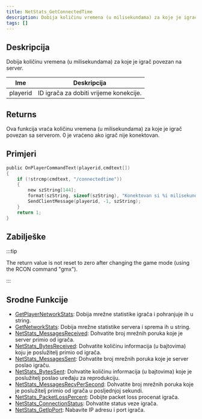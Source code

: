 ```yaml
---
title: NetStats_GetConnectedTime
description: Dobija količinu vremena (u milisekundama) za koje je igrač povezan na server.
tags: []
---
```


## Deskripcija

Dobija količinu vremena (u milisekundama) za koje je igrač povezan na server.

| Ime      | Deskripcija                            |
| -------- | -------------------------------------- |
| playerid | ID igrača za dobiti vrijeme konekcije. |

## Returns

Ova funkcija vraća količinu vremena (u milisekundama) za koje je igrač povezan sa serverom. 0 je vraćeno ako igrač nije konektovan.

## Primjeri

```c
public OnPlayerCommandText(playerid,cmdtext[])
{
    if (!strcmp(cmdtext, "/connectedtime"))
    {
        new szString[144];
        format(szString, sizeof(szString), "Konektovan si %i milisekundi na server.", NetStats_GetConnectedTime(playerid));
        SendClientMessage(playerid, -1, szString);
    }
    return 1;
}
```

## Zabilješke

:::tip

The return value is not reset to zero after changing the game mode (using the RCON command "gmx").

:::

## Srodne Funkcije

- [GetPlayerNetworkStats](GetPlayerNetworkStats): Dobija mrežne statistike igrača i pohranjuje ih u string.
- [GetNetworkStats](GetNetworkStats): Dobija mrežne statistike servera i sprema ih u string.
- [NetStats_MessagesReceived](NetStats_MessagesReceived): Dohvatite broj mrežnih poruka koje je server primio od igrača.
- [NetStats_BytesReceived](NetStats_BytesReceived): Dohvatite količinu informacija (u bajtovima) koju je poslužitelj primio od igrača.
- [NetStats_MessagesSent](NetStats_MessagesSent): Dohvatite broj mrežnih poruka koje je server poslao igraču.
- [NetStats_BytesSent](NetStats_BytesSent): Dohvatite količinu informacija (u bajtovima) koje je poslužitelj poslao uređaju za reprodukciju.
- [NetStats_MessagesRecvPerSecond](NetStats_MessagesRecvPerSecond): Dohvatite broj mrežnih poruka koje je poslužitelj primio od igrača u posljednjoj sekundi.
- [NetStats_PacketLossPercent](NetStats_PacketLossPercent): Dobijte packet loss procenat igrača.
- [NetStats_ConnectionStatus](NetStats_ConnectionStatus): Dohvatite status veze igrača.
- [NetStats_GetIpPort](NetStats_GetIpPort): Nabavite IP adresu i port igrača.
